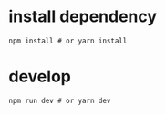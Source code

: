# install dependency
```
npm install # or yarn install
```
# develop
```
npm run dev # or yarn dev
```
